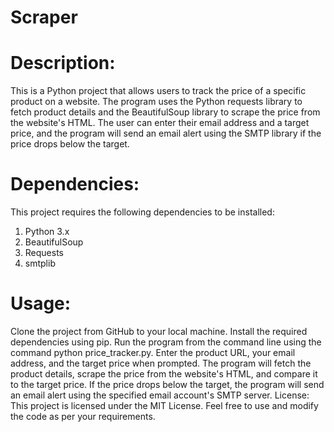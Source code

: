 # Scraper
# Description:
This is a Python project that allows users to track the price of a specific product on a website. The program uses the Python requests library to fetch product details and the BeautifulSoup library to scrape the price from the website's HTML. The user can enter their email address and a target price, and the program will send an email alert using the SMTP library if the price drops below the target.


# Dependencies:
This project requires the following dependencies to be installed:
1. Python 3.x
2. BeautifulSoup
3. Requests
4. smtplib


# Usage:
Clone the project from GitHub to your local machine.
Install the required dependencies using pip.
Run the program from the command line using the command python price_tracker.py.
Enter the product URL, your email address, and the target price when prompted.
The program will fetch the product details, scrape the price from the website's HTML, and compare it to the target price.
If the price drops below the target, the program will send an email alert using the specified email account's SMTP server.
License:
This project is licensed under the MIT License. Feel free to use and modify the code as per your requirements.
